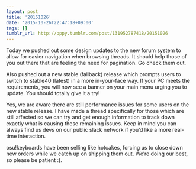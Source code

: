 ```yaml
---
layout: post
title: '20151026'
date: '2015-10-26T22:47:18+09:00'
tags: []
tumblr_url: http://pppy.tumblr.com/post/131952787418/20151026
---
```

Today we pushed out some design updates to the new forum system to allow for easier navigation when browsing threads. It should help those of you out there that are feeling the need for pagination. Go check them out.

Also pushed out a new stable (fallback) release which prompts users to switch to stable40 (latest) in a more in-your-face way. If your PC meets the requirements, you will now see a banner on your main menu urging you to update. You should totally give it a try!




Yes, we are aware there are still performance issues for some users on the new stable release. I have made a thread specifically for those which are still affected so we can try and get enough information to track down exactly what is causing these remaining issues. Keep in mind you can always find us devs on our public slack network if you’d like a more real-time interaction.

osu!keyboards have been selling like hotcakes, forcing us to close down new orders while we catch up on shipping them out. We’re doing our best, so please be patient :).
